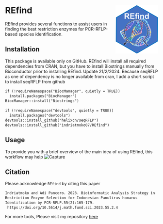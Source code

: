 # REfind  <img src='man/logo.png' align="right" height="160" />

REfind provides several functions to assist users in finding the best restriction enzymes for PCR-RFLP-based species identification. 

## Installation
This package is available only on GitHub. REfind will install all required dependencies from CRAN, but you have to install Biostrings manually from Bioconductor prior to installing REfind. Update 21/2/2024. Because seqRFLP as one of dependency is no longer available from cran, I add a short script to install seqRFLP from github 

```
if (!requireNamespace("BiocManager", quietly = TRUE))
  install.packages("BiocManager")
BiocManager::install("Biostrings")

if (!requireNamespace("devtools", quietly = TRUE))
  install.packages("devtools")
devtools::install_github("helixcn/seqRFLP")
devtools::install_github("indriatmoko07/REfind")

```

## Usage
To provide you with a brief overview of the main idea of using REfind, this workflow may help
![Capture](https://github.com/indriatmoko07/REfind/assets/88871879/328326da-3e45-4552-8ed1-cdbc189410f7)

## Citation
Please acknowledge `REfind` by citing this paper

```
Indriatmoko and Adi Pancoro. 2023. Bioinformatic Analysis Strategy in Restriction Enzyme Selection for Indonesian Panulirus homarus Identification by PCR-RFLP.55(2):165-179.
 https://doi.org/10.5614/j.math.fund.sci.2023.55.2.4 
```

For more tools, Please visit my repository [here](https://github.com/indriatmoko07?tab=repositories)
